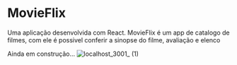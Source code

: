 # MovieFlix

Uma aplicação desenvolvida com React. MovieFlix é um app de catalogo de filmes, com ele é possivel conferir a sinopse do filme, avaliação e elenco


Ainda em construção...
![localhost_3001_ (1)](https://user-images.githubusercontent.com/56651735/146570704-dfdc0e13-51c0-4d35-9abe-8e7752ddcefa.png)
